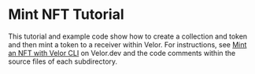 # Mint NFT Tutorial

This tutorial and example code show how to create a collection and token and then mint a token to a receiver within Velor. For instructions, see [Mint an NFT with Velor CLI](https://velor.dev/guides/nfts/mint-nft-cli) on Velor.dev and the code comments within the source files of each subdirectory.
